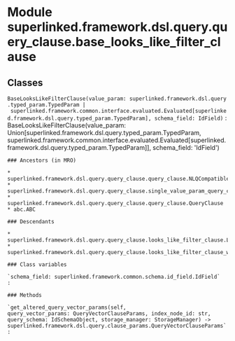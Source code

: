 Module superlinked.framework.dsl.query.query_clause.base_looks_like_filter_clause
=================================================================================

Classes
-------

`BaseLooksLikeFilterClause(value_param: superlinked.framework.dsl.query.typed_param.TypedParam | superlinked.framework.common.interface.evaluated.Evaluated[superlinked.framework.dsl.query.typed_param.TypedParam], schema_field: IdField)`
:   BaseLooksLikeFilterClause(value_param: Union[superlinked.framework.dsl.query.typed_param.TypedParam, superlinked.framework.common.interface.evaluated.Evaluated[superlinked.framework.dsl.query.typed_param.TypedParam]], schema_field: 'IdField')

    ### Ancestors (in MRO)

    * superlinked.framework.dsl.query.query_clause.query_clause.NLQCompatible
    * superlinked.framework.dsl.query.query_clause.single_value_param_query_clause.SingleValueParamQueryClause
    * superlinked.framework.dsl.query.query_clause.query_clause.QueryClause
    * abc.ABC

    ### Descendants

    * superlinked.framework.dsl.query.query_clause.looks_like_filter_clause.LooksLikeFilterClause
    * superlinked.framework.dsl.query.query_clause.looks_like_filter_clause_weights_by_space.LooksLikeFilterClauseWeightBySpace

    ### Class variables

    `schema_field: superlinked.framework.common.schema.id_field.IdField`
    :

    ### Methods

    `get_altered_query_vector_params(self, query_vector_params: QueryVectorClauseParams, index_node_id: str, query_schema: IdSchemaObject, storage_manager: StorageManager) ‑> superlinked.framework.dsl.query.clause_params.QueryVectorClauseParams`
    :
